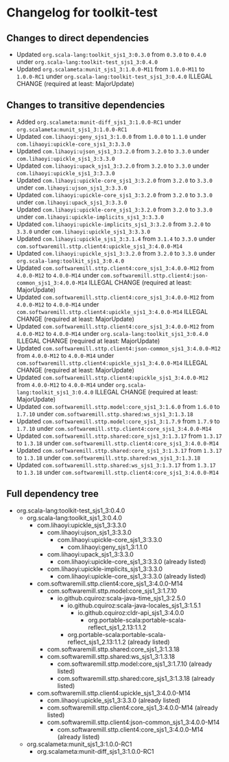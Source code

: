 # Changelog for toolkit-test

## Changes to direct dependencies
 - Updated `org.scala-lang:toolkit_sjs1_3:0.3.0` from `0.3.0` to `0.4.0` under `org.scala-lang:toolkit-test_sjs1_3:0.4.0`
 - Updated `org.scalameta:munit_sjs1_3:1.0.0-M11` from `1.0.0-M11` to `1.0.0-RC1` under `org.scala-lang:toolkit-test_sjs1_3:0.4.0` ILLEGAL CHANGE (required at least: MajorUpdate)

## Changes to transitive dependencies
 - Added `org.scalameta:munit-diff_sjs1_3:1.0.0-RC1` under `org.scalameta:munit_sjs1_3:1.0.0-RC1`
 - Updated `com.lihaoyi:geny_sjs1_3:1.0.0` from `1.0.0` to `1.1.0` under `com.lihaoyi:upickle-core_sjs1_3:3.3.0`
 - Updated `com.lihaoyi:ujson_sjs1_3:3.2.0` from `3.2.0` to `3.3.0` under `com.lihaoyi:upickle_sjs1_3:3.3.0`
 - Updated `com.lihaoyi:upack_sjs1_3:3.2.0` from `3.2.0` to `3.3.0` under `com.lihaoyi:upickle_sjs1_3:3.3.0`
 - Updated `com.lihaoyi:upickle-core_sjs1_3:3.2.0` from `3.2.0` to `3.3.0` under `com.lihaoyi:ujson_sjs1_3:3.3.0`
 - Updated `com.lihaoyi:upickle-core_sjs1_3:3.2.0` from `3.2.0` to `3.3.0` under `com.lihaoyi:upack_sjs1_3:3.3.0`
 - Updated `com.lihaoyi:upickle-core_sjs1_3:3.2.0` from `3.2.0` to `3.3.0` under `com.lihaoyi:upickle-implicits_sjs1_3:3.3.0`
 - Updated `com.lihaoyi:upickle-implicits_sjs1_3:3.2.0` from `3.2.0` to `3.3.0` under `com.lihaoyi:upickle_sjs1_3:3.3.0`
 - Updated `com.lihaoyi:upickle_sjs1_3:3.1.4` from `3.1.4` to `3.3.0` under `com.softwaremill.sttp.client4:upickle_sjs1_3:4.0.0-M14`
 - Updated `com.lihaoyi:upickle_sjs1_3:3.2.0` from `3.2.0` to `3.3.0` under `org.scala-lang:toolkit_sjs1_3:0.4.0`
 - Updated `com.softwaremill.sttp.client4:core_sjs1_3:4.0.0-M12` from `4.0.0-M12` to `4.0.0-M14` under `com.softwaremill.sttp.client4:json-common_sjs1_3:4.0.0-M14` ILLEGAL CHANGE (required at least: MajorUpdate)
 - Updated `com.softwaremill.sttp.client4:core_sjs1_3:4.0.0-M12` from `4.0.0-M12` to `4.0.0-M14` under `com.softwaremill.sttp.client4:upickle_sjs1_3:4.0.0-M14` ILLEGAL CHANGE (required at least: MajorUpdate)
 - Updated `com.softwaremill.sttp.client4:core_sjs1_3:4.0.0-M12` from `4.0.0-M12` to `4.0.0-M14` under `org.scala-lang:toolkit_sjs1_3:0.4.0` ILLEGAL CHANGE (required at least: MajorUpdate)
 - Updated `com.softwaremill.sttp.client4:json-common_sjs1_3:4.0.0-M12` from `4.0.0-M12` to `4.0.0-M14` under `com.softwaremill.sttp.client4:upickle_sjs1_3:4.0.0-M14` ILLEGAL CHANGE (required at least: MajorUpdate)
 - Updated `com.softwaremill.sttp.client4:upickle_sjs1_3:4.0.0-M12` from `4.0.0-M12` to `4.0.0-M14` under `org.scala-lang:toolkit_sjs1_3:0.4.0` ILLEGAL CHANGE (required at least: MajorUpdate)
 - Updated `com.softwaremill.sttp.model:core_sjs1_3:1.6.0` from `1.6.0` to `1.7.10` under `com.softwaremill.sttp.shared:ws_sjs1_3:1.3.18`
 - Updated `com.softwaremill.sttp.model:core_sjs1_3:1.7.9` from `1.7.9` to `1.7.10` under `com.softwaremill.sttp.client4:core_sjs1_3:4.0.0-M14`
 - Updated `com.softwaremill.sttp.shared:core_sjs1_3:1.3.17` from `1.3.17` to `1.3.18` under `com.softwaremill.sttp.client4:core_sjs1_3:4.0.0-M14`
 - Updated `com.softwaremill.sttp.shared:core_sjs1_3:1.3.17` from `1.3.17` to `1.3.18` under `com.softwaremill.sttp.shared:ws_sjs1_3:1.3.18`
 - Updated `com.softwaremill.sttp.shared:ws_sjs1_3:1.3.17` from `1.3.17` to `1.3.18` under `com.softwaremill.sttp.client4:core_sjs1_3:4.0.0-M14`

## Full dependency tree

 - org.scala-lang:toolkit-test_sjs1_3:0.4.0
   - org.scala-lang:toolkit_sjs1_3:0.4.0
     - com.lihaoyi:upickle_sjs1_3:3.3.0
       - com.lihaoyi:ujson_sjs1_3:3.3.0
         - com.lihaoyi:upickle-core_sjs1_3:3.3.0
           - com.lihaoyi:geny_sjs1_3:1.1.0
       - com.lihaoyi:upack_sjs1_3:3.3.0
         - com.lihaoyi:upickle-core_sjs1_3:3.3.0 (already listed)
       - com.lihaoyi:upickle-implicits_sjs1_3:3.3.0
         - com.lihaoyi:upickle-core_sjs1_3:3.3.0 (already listed)
     - com.softwaremill.sttp.client4:core_sjs1_3:4.0.0-M14
       - com.softwaremill.sttp.model:core_sjs1_3:1.7.10
         - io.github.cquiroz:scala-java-time_sjs1_3:2.5.0
           - io.github.cquiroz:scala-java-locales_sjs1_3:1.5.1
             - io.github.cquiroz:cldr-api_sjs1_3:4.0.0
               - org.portable-scala:portable-scala-reflect_sjs1_2.13:1.1.2
           - org.portable-scala:portable-scala-reflect_sjs1_2.13:1.1.2 (already listed)
       - com.softwaremill.sttp.shared:core_sjs1_3:1.3.18
       - com.softwaremill.sttp.shared:ws_sjs1_3:1.3.18
         - com.softwaremill.sttp.model:core_sjs1_3:1.7.10 (already listed)
         - com.softwaremill.sttp.shared:core_sjs1_3:1.3.18 (already listed)
     - com.softwaremill.sttp.client4:upickle_sjs1_3:4.0.0-M14
       - com.lihaoyi:upickle_sjs1_3:3.3.0 (already listed)
       - com.softwaremill.sttp.client4:core_sjs1_3:4.0.0-M14 (already listed)
       - com.softwaremill.sttp.client4:json-common_sjs1_3:4.0.0-M14
         - com.softwaremill.sttp.client4:core_sjs1_3:4.0.0-M14 (already listed)
   - org.scalameta:munit_sjs1_3:1.0.0-RC1
     - org.scalameta:munit-diff_sjs1_3:1.0.0-RC1
